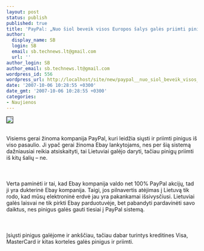 ```yaml
---
layout: post
status: publish
published: true
title: 'PayPal: „Nuo šiol beveik visos Europos šalys galės priimti pinigus“'
author:
  display_name: SB
  login: SB
  email: sb.technews.lt@gmail.com
  url: ''
author_login: SB
author_email: sb.technews.lt@gmail.com
wordpress_id: 556
wordpress_url: http://localhost/site/new/paypal__nuo_siol_beveik_visos_europos_salys_gales_priimti_pinigus_/
date: '2007-10-06 10:28:55 +0300'
date_gmt: '2007-10-06 10:28:55 +0300'
categories:
- Naujienos
---
```

<div class="imgright"><img src="http://tbn0.google.com/images?q=tbn:906RpWkThEqIsM:http://www.regie-expo.com/operateur/22/paypal.gif" border="1"></div>
<p><br>Visiems gerai žinoma kompanija PayPal, kuri leidžia siųsti ir priimti pinigus iš viso pasaulio. Ji ypač gerai žinoma Ebay lankytojams, nes per šią sistemą dažniausiai reikia atsiskaityti, tai Lietuviai galėjo daryti, tačiau pinigų priimti iš kitų šalių – ne.<br />
<br><br />
<br>Verta paminėti ir tai, kad Ebay kompanija valdo net 100% PayPal akcijų, tad ji yra dukterinė Ebay kompanija. Taigi, jos pilnavertis atėjimas į Lietuvą tik rodo, kad mūsų elektroninė erdvė jau yra pakankamai išsivysčiusi. Lietuviai galės laisvai ne tik pirkti Ebay parduotuvėje, bet pabandyti pardavinėti savo daiktus, nes pinigus galės gauti tiesiai į PayPal sistemą.<br />
<br><br />
<br>Įsiųsti pinigus galėjome ir ankščiau, tačiau dabar turintys kreditines Visa, MasterCard ir kitas korteles galės pinigus ir priimti.<br />
<br></p>
